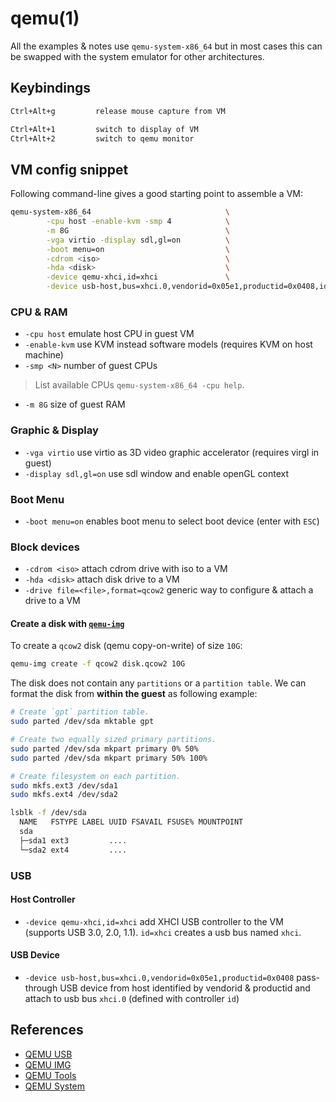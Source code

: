 # qemu(1)

All the examples & notes use `qemu-system-x86_64` but in most cases
this can be swapped with the system emulator for other architectures.

## Keybindings

```markdown
Ctrl+Alt+g         release mouse capture from VM

Ctrl+Alt+1         switch to display of VM
Ctrl+Alt+2         switch to qemu monitor
```

## VM config snippet

Following command-line gives a good starting point to assemble a VM:
```bash
qemu-system-x86_64                              \
        -cpu host -enable-kvm -smp 4            \
        -m 8G                                   \
        -vga virtio -display sdl,gl=on          \
        -boot menu=on                           \
        -cdrom <iso>                            \
        -hda <disk>                             \
        -device qemu-xhci,id=xhci               \
        -device usb-host,bus=xhci.0,vendorid=0x05e1,productid=0x0408,id=capture-card
```

### CPU & RAM

- `-cpu host` emulate host CPU in guest VM
- `-enable-kvm` use KVM instead software models (requires KVM on host machine)
- `-smp <N>` number of guest CPUs
> List available CPUs `qemu-system-x86_64 -cpu help`.

- `-m 8G` size of guest RAM

### Graphic & Display

- `-vga virtio` use virtio as 3D video graphic accelerator (requires virgl in guest)
- `-display sdl,gl=on` use sdl window and enable openGL context

### Boot Menu

- `-boot menu=on` enables boot menu to select boot device (enter with `ESC`)

### Block devices

- `-cdrom <iso>` attach cdrom drive with iso to a VM
- `-hda <disk>` attach disk drive to a VM
- `-drive file=<file>,format=qcow2` generic way to configure & attach a drive to a VM

#### Create a disk with [`qemu-img`][doc-qemu-img]
To create a `qcow2` disk (qemu copy-on-write) of size `10G`:
```bash
qemu-img create -f qcow2 disk.qcow2 10G
```

The disk does not contain any `partitions` or a `partition table`.
We can format the disk from __within the **guest**__ as following example:
```bash
# Create `gpt` partition table.
sudo parted /dev/sda mktable gpt

# Create two equally sized primary partitions.
sudo parted /dev/sda mkpart primary 0% 50%
sudo parted /dev/sda mkpart primary 50% 100%

# Create filesystem on each partition.
sudo mkfs.ext3 /dev/sda1
sudo mkfs.ext4 /dev/sda2

lsblk -f /dev/sda
  NAME   FSTYPE LABEL UUID FSAVAIL FSUSE% MOUNTPOINT
  sda
  ├─sda1 ext3         ....
  └─sda2 ext4         ....
```

### USB

#### Host Controller
- `-device qemu-xhci,id=xhci` add XHCI USB controller to the VM (supports USB 3.0, 2.0, 1.1). `id=xhci` creates a usb bus named `xhci`.

#### USB Device
- `-device usb-host,bus=xhci.0,vendorid=0x05e1,productid=0x0408` pass-through USB device from host identified by vendorid & productid and attach to usb bus `xhci.0` (defined with controller `id`)

## References
- [QEMU USB][doc-qemu-usb]
- [QEMU IMG][doc-qemu-img]
- [QEMU Tools][doc-qemu-tools]
- [QEMU System][doc-qemu-system]


[doc-qemu-usb]: https://github.com/qemu/qemu/blob/master/docs/usb2.txt
[doc-qemu-img]: https://qemu.readthedocs.io/en/latest/tools/qemu-img.html
[doc-qemu-tools]: https://qemu.readthedocs.io/en/latest/tools/index.html
[doc-qemu-system]: https://www.qemu.org/docs/master/system/index.html
